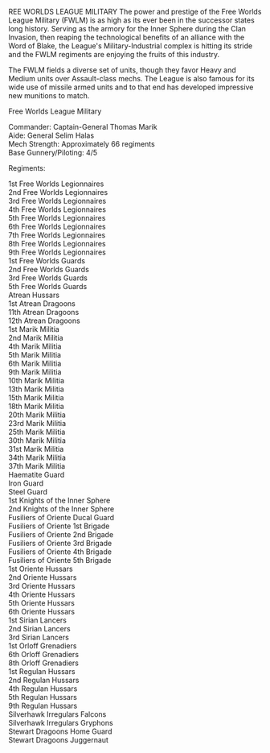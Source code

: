 REE WORLDS LEAGUE MILITARY
The power and prestige of the Free Worlds League Military (FWLM) is as high as its ever been in the successor states long history. Serving as the armory for the Inner Sphere during the Clan Invasion, then reaping the technological benefits of an alliance with the Word of Blake,  the League's Military-Industrial complex is hitting its stride and the FWLM regiments are enjoying the fruits of this industry.

The FWLM fields a diverse set of units, though they favor Heavy and Medium units over Assault-class mechs. The League is also famous for its wide use of missile armed units and to that end has developed impressive new munitions to match.


Free Worlds League Military

Commander: Captain-General Thomas Marik
<br>Aide: General Selim Halas
<br>Mech Strength: Approximately 66 regiments
<br>Base Gunnery/Piloting: 4/5

Regiments:

1st Free Worlds Legionnaires
<br>2nd Free Worlds Legionnaires
<br>3rd Free Worlds Legionnaires
<br>4th Free Worlds Legionnaires
<br>5th Free Worlds Legionnaires
<br>6th Free Worlds Legionnaires
<br>7th Free Worlds Legionnaires
<br>8th Free Worlds Legionnaires
<br>9th Free Worlds Legionnaires
<br>1st Free Worlds Guards
<br>2nd Free Worlds Guards
<br>3rd Free Worlds Guards
<br>5th Free Worlds Guards
<br>Atrean Hussars
<br>1st Atrean Dragoons
<br>11th Atrean Dragoons
<br>12th Atrean Dragoons
<br>1st Marik Militia
<br>2nd Marik Militia
<br>4th Marik Militia
<br>5th Marik Militia
<br>6th Marik Militia
<br>9th Marik Militia
<br>10th Marik Militia
<br>13th Marik Militia
<br>15th Marik Militia
<br>18th Marik Militia
<br>20th Marik Militia
<br>23rd Marik Militia
<br>25th Marik Militia
<br>30th Marik Militia
<br>31st Marik Militia
<br>34th Marik Militia
<br>37th Marik Militia
<br>Haematite Guard
<br>Iron Guard
<br>Steel Guard
<br>1st Knights of the Inner Sphere
<br>2nd Knights of the Inner Sphere
<br>Fusiliers of Oriente Ducal Guard
<br>Fusiliers of Oriente 1st Brigade
<br>Fusiliers of Oriente 2nd Brigade
<br>Fusiliers of Oriente 3rd Brigade
<br>Fusiliers of Oriente 4th Brigade
<br>Fusiliers of Oriente 5th Brigade
<br>1st Oriente Hussars
<br>2nd Oriente Hussars
<br>3rd Oriente Hussars
<br>4th Oriente Hussars
<br>5th Oriente Hussars
<br>6th Oriente Hussars
<br>1st Sirian Lancers
<br>2nd Sirian Lancers
<br>3rd Sirian Lancers
<br>1st Orloff Grenadiers
<br>6th Orloff Grenadiers
<br>8th Orloff Grenadiers
<br>1st Regulan Hussars
<br>2nd Regulan Hussars
<br>4th Regulan Hussars
<br>5th Regulan Hussars
<br>9th Regulan Hussars
<br>Silverhawk Irregulars Falcons
<br>Silverhawk Irregulars Gryphons
<br>Stewart Dragoons Home Guard
<br>Stewart Dragoons Juggernaut
